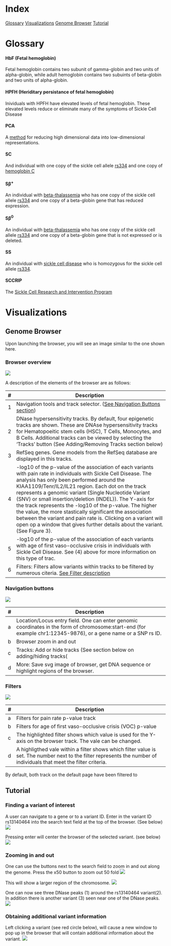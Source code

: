 # Index
[Glossary](#Glossary)
[Visualizations](#Visualizations)
  [Genome Browser](#genome-browser)
[Tutorial](#tutorial)


# Glossary

#### HbF (Fetal hemoglobin)
Fetal hemoglobin contains two subunit of gamma-globin and two units of alpha-globin, while adult hemoglobin contains two subuints of beta-globin and two units of alpha-globin.  
#### HPFH (Heriditary persistance of fetal hemoglobin)
Inividuals with HPFH have elevated levels of fetal hemoglobin. These elevated levels reduce or eliminate many of the symptoms of Sickle Cell Disease
#### PCA
A [method](https://www.jmp.com/support/help/14/principal-components.shtml) for reducing high dimensional data into low-dimensional representations.
#### SC
And individual with one copy of the sickle cell allele [rs334](https://www.ncbi.nlm.nih.gov/snp/rs334) and one copy of [hemoglobin C](https://medlineplus.gov/ency/article/000572.htm)
#### S&beta;<sup>+</sup>
An individual with [beta-thalassemia](https://ghr.nlm.nih.gov/condition/beta-thalassemia) who has one copy of the sickle cell allele [rs334](https://www.ncbi.nlm.nih.gov/snp/rs334) and one copy of a beta-globin gene that has reduced expression.
#### S&beta;<sup>0</sup>
An individual with [beta-thalassemia](https://ghr.nlm.nih.gov/condition/beta-thalassemia) who has one copy of the sickle cell allele [rs334](https://www.ncbi.nlm.nih.gov/snp/rs334) and one copy of a beta-globin gene that is not expressed or is deleted.
#### SS 
An individual with [sickle cell disease](https://ghr.nlm.nih.gov/condition/sickle-cell-disease) who is homozygous for the sickle cell allele [rs334](https://www.ncbi.nlm.nih.gov/snp/rs334).
#### SCCRIP
The [Sickle Cell Research and Intervention Program](https://www.stjude.org/research/clinical-trials/sccrip-hematological-disorder.html)
  


# Visualizations
## Genome Browser


Upon launching the browser, you will see an image similar to the one shown here.

### Browser overview
![](./images/BrowserOverview.png)

A description of the elements of the browser are as follows:

|#   |      Description      |  
|----------|-------------|
| 1| Navigation tools and track selector. ([See Navigation Buttons section](#navigation-buttons))  | 
|2|    DNase hypersensitivity tracks.  By default, four epigenetic tracks are shown.  These are DNAse hypersensitivity tracks for Hematopoeitic stem cells (HSC), T Cells, Monocytes, and B Cells.  Additional tracks can be viewed by selecting the ‘Tracks’ button (See Adding/Removing Tracks section below)  |  
|3 | RefSeq genes.  Gene models from the RefSeq database are displayed in this tracks. | 
|4 |-log10 of the p-value of the association of each variants with pain rate in individuals with Sickle Cell Disease.  The analysis has only been performed around the  KIAA1109/Tenr/IL2/IL21 region.   Each dot on the track represents a genomic variant (Single Nucleotide Variant (SNV) or small insertion/deletion (INDEL)).  The Y-axis for the track represents the -log10 of the p-value.  The higher the value, the more stastically significant the association between the variant and pain rate is.  Clicking on a variant will open op a window that gives further details about the variant.  (See Figure 3). | 
|5 | -log10 of the p-value of the association of each variants with age of first vaso-occlusive crisis in individuals with Sickle Cell Disease.  See (4) above for more information on this type of trac. | 
|6| Filters: Filters allow variants within tracks to be filtered by numerous citeria.  [See Filter description](#Filters)|


### Navigation buttons
![](./images/NavigationButtons.png)

|#   |      Description      |  
|----------|-------------|
| a|Location/Locus entry field.  One can enter genomic coordinates in the form of chromosome:start-end (for example chr1:12345-9876), or a gene name or a SNP rs ID. | 
|b|   Browser zoom in and out |  
|c | Tracks: Add or hide tracks (See section below on adding/hiding tracks( | 
|d |More:  Save svg image of browser, get DNA sequence or highlight regions of the browser. | 



### Filters

![](./images/Filters.png)

|#   |      Description      |  
|----------|-------------|
| a| Filters for pain rate p-value track | 
|b|  Filters for age of first vaso-occlusive crisis (VOC) p-value |  
|c | The highlighted filter shows which value is  used for the Y-axis on the browser track.  The vale can be changed. | 
|d | A highligthed vale within a filter shows which filter value is set.  The number next to the filter represents the number of individuals that meet the filter criteria.| 

By default, both track on the default page have been filtered to 

## Tutorial
### Finding a variant of interest
A user can navigate to a gene or to a variant ID.
Enter in the variant ID rs13140464 into the search text field at the top of the browser. (See below)
![](./images/findRs1314064.png)

Pressing enter will center the browser of the selected variant.  (see below)
![](./images/rs13140464_zoomed.png)

### Zooming in and out
One can use the buttons next to the search field to zoom in and out along the genome.  Press the x50 button to zoom out 50 fold
![](./images/rs13140464_zoomedButton.png)

This will show a larger region of the chromosome.
![](./images/rs13140464_zoomedx50b.png)

One can now see three DNase peaks (1) around the rs13140464 variant(2).  In addition there is another variant (3) seen near one of the DNase peaks.
![](./images/rs13140464_zoomedx50Annotated.png)

### Obtaining additional variant information
Left clicking a variant (see red circle below), will cause a new window to pop up in the browser that will contain additional information about the variant.
![](./images/rs13140464_info.tmp.png)
